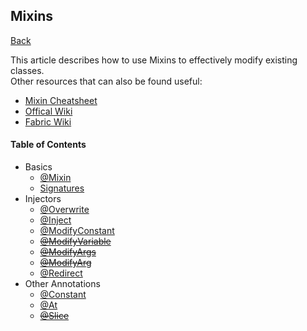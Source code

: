 ## Mixins
[Back](/README.md)

This article describes how to use Mixins to effectively modify existing classes.  
Other resources that can also be found useful:
* [Mixin Cheatsheet](https://github.com/2xsaiko/mixin-cheatsheet/blob/master/README.md)
* [Offical Wiki](https://github.com/SpongePowered/Mixin/wiki)
* [Fabric Wiki](https://fabricmc.net/wiki/tutorial:mixin_introduction)

#### Table of Contents
* Basics
	* [@Mixin](mixin.md)
	* [Signatures](signatures.md)
* Injectors
	* [@Overwrite](overwrite.md)
	* [@Inject](inject.md)
	* [@ModifyConstant](modify_constant.md)
	* ~~[@ModifyVariable](modify_variable.md)~~
	* ~~[@ModifyArgs](modify_args.md)~~
	* ~~[@ModifyArg](modify_arg.md)~~
	* [@Redirect](redirect.md)
* Other Annotations
	* [@Constant](constant.md)
	* [@At](at.md)
	* ~~[@Slice](slice.md)~~


